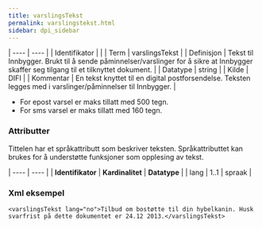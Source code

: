 ```yaml
---
title: varslingsTekst
permalink: varslingstekst.html
sidebar: dpi_sidebar
---
```


| ---- | ---- |
| Identifikator | |
| Term | varslingsTekst |
| Definisjon | Tekst til Innbygger. Brukt til å sende påminnelser/varslinger for å sikre at Innbygger skaffer seg tilgang til et tilknyttet dokument. |
| Datatype | string |
| Kilde | DIFI |
| Kommentar | En tekst knyttet til en digital postforsendelse. Teksten legges med i varslinger/påminnelser til Innbygger. |

* For epost varsel er maks tillatt med 500 tegn.
* For sms varsel er maks tillatt med 160 tegn. 

### Attributter

Tittelen har et språkattributt som beskriver teksten. Språkattributtet kan brukes for å understøtte funksjoner som opplesing av tekst.

| ---- | ---- |
| **Identifikator** | **Kardinalitet** | **Datatype** |
| lang              | 1..1             | spraak       |


### Xml eksempel

```
<varslingsTekst lang="no">Tilbud om bostøtte til din hybelkanin. Husk svarfrist på dette dokumentet er 24.12 2013.</varslingsTekst>
```

